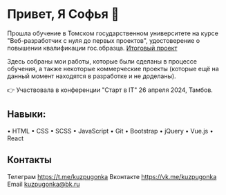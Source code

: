 # Привет, Я Софья 👋
Прошла обучение в Томском государственном университете на курсе "Веб-разработчик с нуля до первых проектов", удостоверение о повышении квалификации гос.образца. [Итоговый проект](http://i910656p.beget.tech/pages/ia/ia.html#)

Здесь собраны мои работы, которые были сделаны в процессе обучения, а также некоторые коммерческие проекты (которые ещё на данный момент находятся в разработке и не доделаны).

👉 Участвовала в конференции "Старт в  IT" 26 апреля 2024, Тамбов.

## Навыки:
• HTML
• CSS
• SCSS
• JavaScript
• Git
• Bootstrap
• jQuery
• Vue.js
• React

## Контакты
Телеграм https://t.me/kuzpugonka
Вконтакте https://vk.me/kuzpugonka
Email kuzpugonka@bk.ru

<!--
**kuzpugonka/kuzpugonka** is a ✨ _special_ ✨ repository because its `README.md` (this file) appears on your GitHub profile.

Here are some ideas to get you started:

- 🔭 I’m currently working on ...
- 🌱 I’m currently learning ...
- 👯 I’m looking to collaborate on ...
- 🤔 I’m looking for help with ...
- 💬 Ask me about ...
- 📫 How to reach me: ...
- 😄 Pronouns: ...
- ⚡ Fun fact: ...
-->
